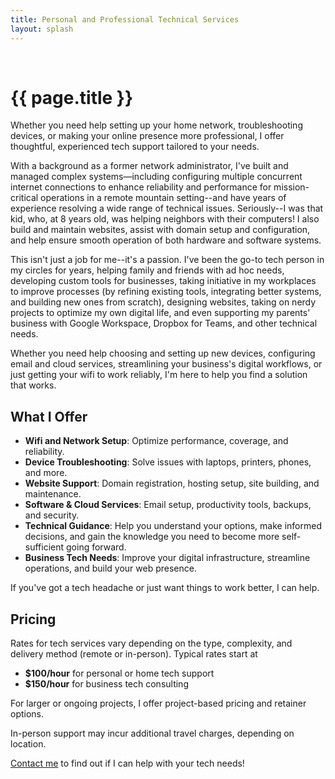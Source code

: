 ```yaml
---
title: Personal and Professional Technical Services
layout: splash
---
```


<br />

# {{ page.title }}

Whether you need help setting up your home network, troubleshooting devices, or making your online presence more professional, I offer thoughtful, experienced tech support tailored to your needs.

With a background as a former network administrator, I've built and managed complex systems—including configuring multiple concurrent internet connections to enhance reliability and performance for mission-critical operations in a remote mountain setting--and have years of experience resolving a wide range of technical issues. Seriously--I was that kid, who, at 8 years old, was helping neighbors with their computers! I also build and maintain websites, assist with domain setup and configuration, and help ensure smooth operation of both hardware and software systems.

This isn't just a job for me--it's a passion. I've been the go-to tech person in my circles for years, helping family and friends with ad hoc needs, developing custom tools for businesses,  taking initiative in my workplaces to improve processes (by refining existing tools, integrating better systems, and building new ones from scratch), designing websites, taking on nerdy projects to optimize my own digital life, and even supporting my parents' business with Google Workspace, Dropbox for Teams, and other technical needs.

Whether you need help choosing and setting up new devices, configuring email and cloud services, streamlining your business's digital workflows, or just getting your wifi to work reliably, I'm here to help you find a solution that works.

## What I Offer

- **Wifi and Network Setup**: Optimize performance, coverage, and reliability.
- **Device Troubleshooting**: Solve issues with laptops, printers, phones, and more.
- **Website Support**: Domain registration, hosting setup, site building, and maintenance.
- **Software & Cloud Services**: Email setup, productivity tools, backups, and security.
- **Technical Guidance**: Help you understand your options, make informed decisions, and gain the knowledge you need to become more self-sufficient going forward.
- **Business Tech Needs**: Improve your digital infrastructure, streamline operations, and build your web presence.

If you've got a tech headache or just want things to work better, I can help.

## Pricing

Rates for tech services vary depending on the type, complexity, and delivery method (remote or in-person). Typical rates start at
* **$100/hour** for personal or home tech support
* **$150/hour** for business tech consulting

For larger or ongoing projects, I offer project-based pricing and retainer options.

In-person support may incur additional travel charges, depending on location.

[Contact me](/contact/) to find out if I can help with your tech needs!
